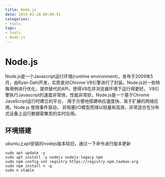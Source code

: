 ```yaml
---
title: Node.js
date: 2019-01-10 00:09:51
categories:
- tools
tags:
- tools
- Node.js
---
```

# Node.js

Node.js是一个Javascript运行环境(runtime environment)，发布于2009年5月，由Ryan Dahl开发，实质是对Chrome V8引擎进行了封装。Node.js对一些特殊用例进行优化，提供替代的API，使得V8在非浏览器环境下运行得更好。 V8引擎执行Javascript的速度非常快，性能非常好。Node.js是一个基于Chrome JavaScript运行时建立的平台， 用于方便地搭建响应速度快、易于扩展的网络应用。Node.js 使用事件驱动， 非阻塞I/O模型而得以轻量和高效，非常适合在分布式设备上运行数据密集型的实时应用。
<!--more-->

## 环境搭建

ubuntu上apt安装的nodejs版本较旧，通过一下命令进行版本更新
```shell
sudo apt update -y
sudo apt install -y nodejs nodejs-legacy npm
sudo npm config set registry https://registry.npm.taobao.org
sudo npm install n -g
sudo n stable
```